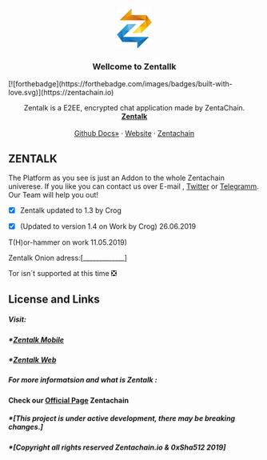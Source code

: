 



<!--
*** Hey, Welcome to Zentalks GitHub Page, we hope you like it :)
-->



<!-- Zenta LOGO -->
<br />
<p align="center">
  <a href="zentachain.com">
    <img src="https://raw.githubusercontent.com/ZentaChain/Zentadex/master/logo.png" alt="Logo" width="70" height="80">
  </a>

  <h3 align="center">Wellcome to Zentallk</h3>
  [![forthebadge](https://forthebadge.com/images/badges/built-with-love.svg)](https://zentachain.io)

  <p align="center">
   Zentalk is a E2EE, encrypted chat application made by ZentaChain.
    <br />
    <a href="http://zentalk.chat"><strong>Zentalk</strong></a>
    <br />
    <br />
    <a href="https://github.com/ZentaChain/Zentalk-Web/">Github Docs»</a>
    ·
    <a href="http://zentalk.chat">Website</a>
    ·
    <a href="http://Zentachain.io">Zentachain</a>
  </p>
</p>



<!-- ABOUT ZENTADEX -->

## ZENTALK

The Platform as you see is just an Addon to the whole Zentachain univerese. If you like you can contact us over E-mail , [Twitter](https://twitter.com/zentachain) or [Telegramm](https://t.me/ZentachainOfficialChat). Our Team will help you out!




- [x] Zentalk updated to 1.3 by Crog

- [x]  (Updated to version 1.4 on Work by Crog) 26.06.2019

T(H)or-hammer on work 11.05.2019)

Zentalk Onion adress:[_____________]

Tor isn´t supported at this time ❎ 

<!-- LICENSE -->
## License and Links
##### Visit:
##### *[Zentalk Mobile](https://github.com/ZentaChain/Zentalk-Mobile)
##### *[Zentalk Web](www.zentalk.chat)

##### For more informatsion and what is Zentalk : 
#### Check our [Official Page](https://zentachain.io/) Zentachain

##### *[This project is under active development, there may be breaking changes.]
##### *[Copyright all rights reserved Zentachain.io & 0xSha512 2019]


